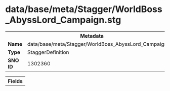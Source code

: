 <h1>data/base/meta/Stagger/WorldBoss_AbyssLord_Campaign.stg</h1><table><tr><th colspan="100%">Metadata</th></tr><tr><td><b>Name</b></td><td>data/base/meta/Stagger/WorldBoss_AbyssLord_Campaign.stg</td></tr><tr><td><b>Type</b></td><td>StaggerDefinition</td></tr><tr><td><b>SNO ID</b></td><td>1302360</td></tr></table>

<table><tr><th colspan="100%">Fields</th></tr></table>

